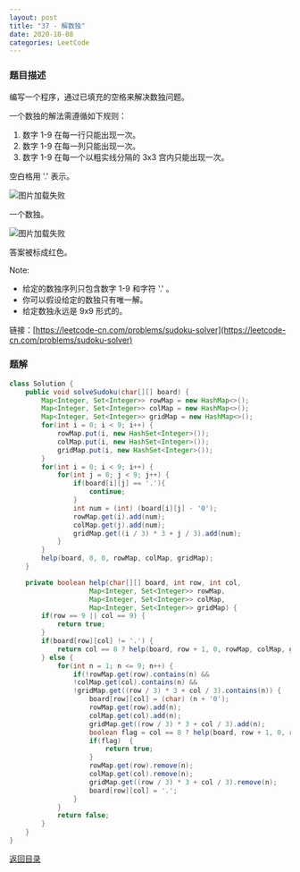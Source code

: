```yaml
---
layout: post
title: "37 - 解数独"
date: 2020-10-08
categories: LeetCode
---
```


### **题目描述**
编写一个程序，通过已填充的空格来解决数独问题。

一个数独的解法需遵循如下规则：

1. 数字 1-9 在每一行只能出现一次。
2. 数字 1-9 在每一列只能出现一次。
3. 数字 1-9 在每一个以粗实线分隔的 3x3 宫内只能出现一次。


空白格用 '.' 表示。

![图片加载失败](https://maxwell-blog.cn/image/solvesudoku1.png)

一个数独。

![图片加载失败](https://maxwell-blog.cn/image/solvesudoku2.png)

答案被标成红色。

Note:
* 给定的数独序列只包含数字 1-9 和字符 '.' 。
* 你可以假设给定的数独只有唯一解。
* 给定数独永远是 9x9 形式的。


链接：[https://leetcode-cn.com/problems/sudoku-solver](https://leetcode-cn.com/problems/sudoku-solver)



### **题解**
``` java
class Solution {
    public void solveSudoku(char[][] board) {
        Map<Integer, Set<Integer>> rowMap = new HashMap<>();
        Map<Integer, Set<Integer>> colMap = new HashMap<>();
        Map<Integer, Set<Integer>> gridMap = new HashMap<>();
        for(int i = 0; i < 9; i++) {
            rowMap.put(i, new HashSet<Integer>());
            colMap.put(i, new HashSet<Integer>());
            gridMap.put(i, new HashSet<Integer>());
        }
        for(int i = 0; i < 9; i++) {
            for(int j = 0; j < 9; j++) {
                if(board[i][j] == '.'){
                    continue;
                }
                int num = (int) (board[i][j] - '0');
                rowMap.get(i).add(num);
                colMap.get(j).add(num);
                gridMap.get((i / 3) * 3 + j / 3).add(num);
            }
        }
        help(board, 0, 0, rowMap, colMap, gridMap);
    }

    private boolean help(char[][] board, int row, int col, 
                    Map<Integer, Set<Integer>> rowMap, 
                    Map<Integer, Set<Integer>> colMap,
                    Map<Integer, Set<Integer>> gridMap) {
        if(row == 9 || col == 9) {
            return true;
        }
        if(board[row][col] != '.') {
            return col == 8 ? help(board, row + 1, 0, rowMap, colMap, gridMap) : help(board, row, col + 1, rowMap, colMap, gridMap);
        } else {
            for(int n = 1; n <= 9; n++) {
                if(!rowMap.get(row).contains(n) && 
                !colMap.get(col).contains(n) &&
                !gridMap.get((row / 3) * 3 + col / 3).contains(n)) {
                    board[row][col] = (char) (n + '0');
                    rowMap.get(row).add(n);
                    colMap.get(col).add(n);
                    gridMap.get((row / 3) * 3 + col / 3).add(n);
                    boolean flag = col == 8 ? help(board, row + 1, 0, rowMap, colMap, gridMap) : help(board, row, col + 1, rowMap, colMap, gridMap);
                    if(flag)  {
                        return true;
                    }
                    rowMap.get(row).remove(n);
                    colMap.get(col).remove(n);
                    gridMap.get((row / 3) * 3 + col / 3).remove(n); 
                    board[row][col] = '.';   
                }
            }
            return false;
        }
    }
}
```



[返回目录](https://maxwell-blog.cn/leetcode/2020/10/08/leetcode.html)